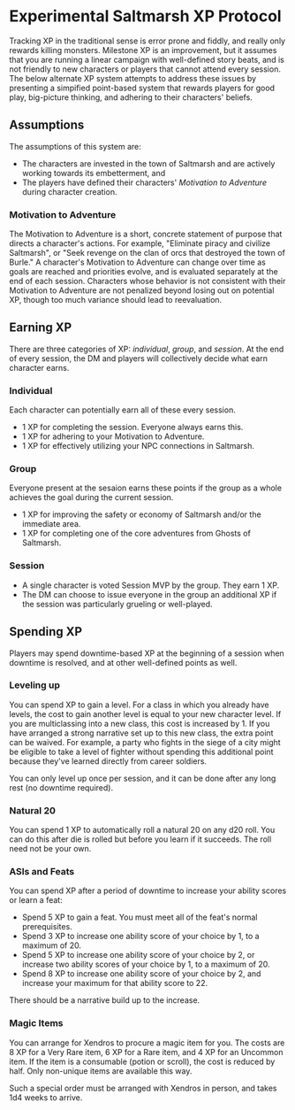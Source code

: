 <style>
  .phb{ background : white;}
  .phb img{ display : none;}
  .phb hr+blockquote{background : white;}
</style>

<!--
Homebrewery Links
Share: https://homebrewery.naturalcrit.com/share/TChUW8s8
Edit: https://homebrewery.naturalcrit.com/edit/GKYSEIU_s
-->

# Experimental Saltmarsh XP Protocol

Tracking XP in the traditional sense is error prone and fiddly, and really only rewards killing monsters.  Milestone XP is an improvement, but it assumes that you are running a linear campaign with well-defined story beats, and is not friendly to new characters or players that cannot attend every session.  The below alternate XP system attempts to address these issues by presenting a simpified point-based system that rewards players for good play, big-picture thinking, and adhering to their characters' beliefs.

## Assumptions

The assumptions of this system are:

* The characters are invested in the town of Saltmarsh and are actively working towards its embetterment, and
* The players have defined their characters' *Motivation to Adventure* during character creation.

### Motivation to Adventure

The Motivation to Adventure is a short, concrete statement of purpose that directs a character's actions.  For example, "Eliminate piracy and civilize Saltmarsh", or "Seek revenge on the clan of orcs that destroyed the town of Burle."  A character's Motivation to Adventure can change over time as goals are reached and priorities evolve, and is evaluated separately at the end of each session.  Characters whose behavior is not consistent with their Motivation to Adventure are not penalized beyond losing out on potential XP, though too much variance should lead to reevaluation.

## Earning XP

There are three categories of XP: *individual*, *group*, and *session*.  At the end of every session, the DM and players will collectively decide what earn character earns.


### Individual

Each character can potentially earn all of these every session.

* 1 XP for completing the session. Everyone always earns this.
* 1 XP for adhering to your Motivation to Adventure.
* 1 XP for effectively utilizing your NPC connections in Saltmarsh.

### Group

Everyone present at the sesaion earns these points if the group as a whole achieves the goal during the current session.

* 1 XP for improving the safety or economy of Saltmarsh and/or the immediate area.
* 1 XP for completing one of the core adventures from Ghosts of Saltmarsh.

### Session

* A single character is voted Session MVP by the group. They earn 1 XP.
* The DM can choose to issue everyone in the group an additional XP if the session was particularly grueling or well-played.



## Spending XP

Players may spend downtime-based XP at the beginning of a session when downtime is resolved, and at other well-defined points as well.

### Leveling up

You can spend XP to gain a level. For a class in which you already have levels, the cost to gain another level is equal to your new character level.  If you are multiclassing into a new class, this cost is increased by 1.  If you have arranged a strong narrative set up to this new class, the extra point can be waived.  For example, a party who fights in the siege of a city might be eligible to take a level of fighter without spending this additional point because they've learned directly from career soldiers.

You can only level up once per session, and it can be done after any long rest (no downtime required).

### Natural 20

You can spend 1 XP to automatically roll a natural 20 on any d20 roll.  You can do this after die is rolled but before you learn if it succeeds.  The roll need not be your own.

### ASIs and Feats

You can spend XP after a period of downtime to increase your ability scores or learn a feat:

* Spend 5 XP to gain a feat.  You must meet all of the feat's normal prerequisites.
* Spend 3 XP to increase one ability score of your choice by 1, to a maximum of 20.
* Spend 5 XP to increase one ability score of your choice by 2, or increase two ability scores of your choice by 1, to a maximum of 20.
* Spend 8 XP to increase one ability score of your choice by 2, and increase your maximum for that ability score to 22.

There should be a narrative build up to the increase.

### Magic Items

You can arrange for Xendros to procure a magic item for you.  The costs are 8 XP for a Very Rare item, 6 XP for a Rare item, and 4 XP for an Uncommon item.  If the item is a consumable (potion or scroll), the cost is reduced by half. Only non-unique items are available this way.

Such a special order must be arranged with Xendros in person, and takes 1d4 weeks to arrive.






